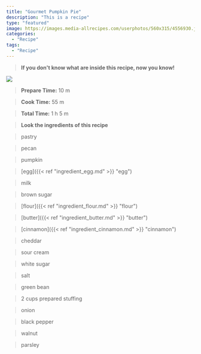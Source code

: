 ```yaml
---
title: "Gourmet Pumpkin Pie"
description: "This is a recipe"
type: "featured"
image: https://images.media-allrecipes.com/userphotos/560x315/4556930.jpg
categories: 
  - "Recipe"
tags: 
  - "Recipe"
---
```



>**If you don't know what are inside this recipe, now you know!**

![](../images/Recipes-Banner.jpg)
> **Prepare Time:** 10 m


> **Cook Time:** 55 m


> **Total Time:** 1 h 5 m

> **Look the ingredients of this recipe**

> pastry

> pecan

> pumpkin

> [egg]({{< ref "ingredient_egg.md" >}} "egg")

> milk

> brown sugar

> [flour]({{< ref "ingredient_flour.md" >}} "flour")

> [butter]({{< ref "ingredient_butter.md" >}} "butter")

> [cinnamon]({{< ref "ingredient_cinnamon.md" >}} "cinnamon")

> cheddar

> sour cream

> white sugar

> salt

> green bean

> 2 cups prepared stuffing

> onion

> black pepper

> walnut

> parsley

